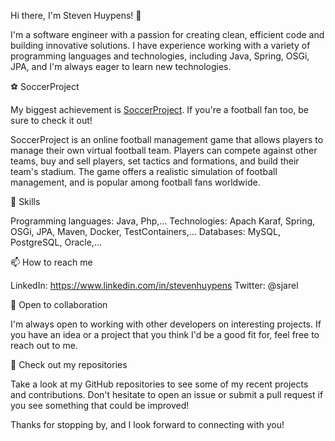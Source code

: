 Hi there, I'm Steven Huypens! 👋

I'm a software engineer with a passion for creating clean, efficient code and building innovative solutions. I have experience working with a variety of programming languages and technologies, including Java, Spring, OSGi, JPA, and I'm always eager to learn new technologies.

⚽ SoccerProject

My biggest achievement is [SoccerProject](http://www.soccerproject.com). If you're a football fan too, be sure to check it out!

SoccerProject is an online football management game that allows players to manage their own virtual football team. Players can compete against other teams, buy and sell players, set tactics and formations, and build their team's stadium. The game offers a realistic simulation of football management, and is popular among football fans worldwide.

🌱 Skills

Programming languages: Java, Php,...
Technologies:  Apach Karaf, Spring, OSGi, JPA, Maven, Docker, TestContainers,...
Databases: MySQL, PostgreSQL, Oracle,...

📫 How to reach me

LinkedIn: https://www.linkedin.com/in/stevenhuypens
Twitter: @sjarel

🤝 Open to collaboration

I'm always open to working with other developers on interesting projects. If you have an idea or a project that you think I'd be a good fit for, feel free to reach out to me.

👀 Check out my repositories

Take a look at my GitHub repositories to see some of my recent projects and contributions. Don't hesitate to open an issue or submit a pull request if you see something that could be improved!

Thanks for stopping by, and I look forward to connecting with you!
